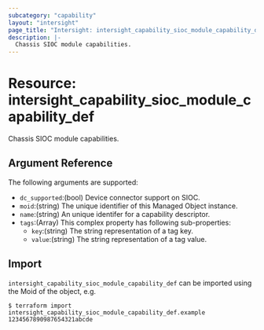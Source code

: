 ```yaml
---
subcategory: "capability"
layout: "intersight"
page_title: "Intersight: intersight_capability_sioc_module_capability_def"
description: |-
  Chassis SIOC module capabilities.
---
```


# Resource: intersight_capability_sioc_module_capability_def
Chassis SIOC module capabilities.
## Argument Reference
The following arguments are supported:
* `dc_supported`:(bool) Device connector support on SIOC. 
* `moid`:(string) The unique identifier of this Managed Object instance. 
* `name`:(string) An unique identifer for a capability descriptor. 
* `tags`:(Array)
This complex property has following sub-properties:
  + `key`:(string) The string representation of a tag key. 
  + `value`:(string) The string representation of a tag value. 


## Import
`intersight_capability_sioc_module_capability_def` can be imported using the Moid of the object, e.g.
```
$ terraform import intersight_capability_sioc_module_capability_def.example 1234567890987654321abcde
``` 